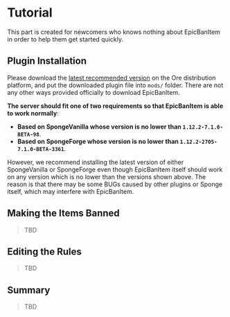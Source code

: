 # Tutorial

This part is created for newcomers who knows nothing about EpicBanItem in order to help them get started quickly.

## Plugin Installation

Please download the [latest recommended version](https://ore.spongepowered.org/EpicBanItem/EpicBanItem/versions/recommended/download) on the Ore distribution platform, and put the downloaded plugin file into `mods/` folder. There are not any other ways provided officially to download EpicBanItem.

**The server should fit one of two requirements so that EpicBanItem is able to work normally**:

* **Based on SpongeVanilla whose version is no lower than `1.12.2-7.1.0-BETA-98`**.
* **Based on SpongeForge whose version is no lower than `1.12.2-2705-7.1.0-BETA-3361`**.

However, we recommend installing the latest version of either SpongeVanilla or SpongeForge even though EpicBanItem itself should work on any version which is no lower than the versions shown above. The reason is that there may be some BUGs caused by other plugins or Sponge itself, which may interfere with EpicBanItem.

## Making the Items Banned

> TBD

## Editing the Rules

> TBD

## Summary

> TBD
